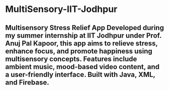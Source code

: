 # MultiSensory-IIT-Jodhpur
## Multisensory Stress Relief App  Developed during my summer internship at IIT Jodhpur under Prof. Anuj Pal Kapoor, this app aims to relieve stress, enhance focus, and promote happiness using multisensory concepts. Features include ambient music, mood-based video content, and a user-friendly interface. Built with Java, XML, and Firebase. 
